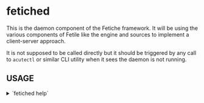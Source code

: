 
# fetiched

This is the daemon component of the Fetiche framework.  It will be using the various components of Fetile like the
engine and sources to implement a client-server approach.

It is not supposed to be called directly but it should be triggered by any call to `acutectl` or similar CLI utility when
it sees the daemon is not running.

## USAGE

<details>
<summary>`fetiched help`</summary>

```text
```

</details>


